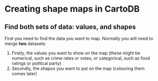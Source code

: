 # Creating shape maps in CartoDB

## Find both sets of data: values, and shapes

First you need to find the data you want to map. Normally you will need to merge **two** datasets:

1. Firstly, the values you want to show on the map (these might be numerical, such as crime rates or votes, or categorical, such as food ratings or political party)
2. Secondly, the *shapes* you want to put on the map (colouring them comes later)


